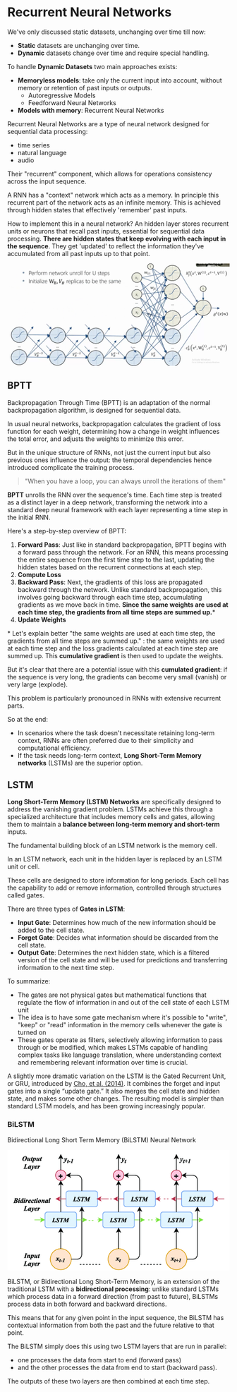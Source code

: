 # Recurrent Neural Networks

We've only discussed static datasets, unchanging over time till now: 

- **Static** datasets are unchanging over time.
- **Dynamic** datasets change over time and require special handling.
    
To handle **Dynamic Datasets** two main approaches exists: 

- **Memoryless models**: take only the current input into account, without memory or retention of past inputs or outputs.
	- Autoregressive Models
	- Feedforward Neural Networks
- **Models with memory**: Recurrent Neural Networks


Recurrent Neural Networks are a type of neural network designed for sequential data processing:

- time series
- natural language
- audio

Their "recurrent" component, which allows for operations consistency across the input sequence.

A RNN has a "context" network which acts as a memory. In principle this recurrent part of the network acts as an infinite memory. This is achieved through hidden states that effectively 'remember' past inputs. 

How to implement this in a neural network? 
An hidden layer stores recurrent units or neurons that recall past inputs, essential for sequential data processing. **There are hidden states that keep evolving with each input in the sequence**. They get 'updated' to reflect the information they've accumulated from all past inputs up to that point.

![](images/e28a04dca244d4509fcb23a9f26f0964.png)

## BPTT

Backpropagation Through Time (BPTT) is an adaptation of the normal backpropagation algorithm, is designed for sequential data. 

In usual neural networks, backpropagation calculates the gradient of loss function for each weight, determining how a change in weight influences the total error, and adjusts the weights to minimize this error.

But in the unique structure of RNNs, not just the current input but also previous ones influence the output: the temporal dependencies hence introduced complicate the training process.

> "When you have a loop, you can always unroll the iterations of them" 

**BPTT** unrolls the RNN over the sequence's time. Each time step is treated as a distinct layer in a deep network, transforming the network into a standard deep neural framework with each layer representing a time step in the initial RNN.

Here's a step-by-step overview of BPTT:

1. **Forward Pass**: Just like in standard backpropagation, BPTT begins with a forward pass through the network. For an RNN, this means processing the entire sequence from the first time step to the last, updating the hidden states based on the recurrent connections at each step.
2. **Compute Loss**
3. **Backward Pass**: Next, the gradients of this loss are propagated backward through the network. Unlike standard backpropagation, this involves going backward through each time step, accumulating gradients as we move back in time. **Since the same weights are used at each time step, the gradients from all time steps are summed up.**\*
4. **Update Weights**
    

\* Let's explain better "the same weights are used at each time step, the gradients from all time steps are summed up." : the same weights are used at each time step and the loss gradients calculated at each time step are summed up. This **cumulative gradient** is then used to update the weights. 

But it's clear that there are a potential issue with this **cumulated gradient**: if the sequence is very long, the gradients can become very small (vanish) or very large (explode).

This problem is particularly pronounced in RNNs with extensive recurrent parts.

So at the end:

- In scenarios where the task doesn't necessitate retaining long-term context, RNNs are often preferred due to their simplicity and computational efficiency. 
- If the task needs long-term context, **Long Short-Term Memory networks** (LSTMs) are the superior option. 

## LSTM 

**Long Short-Term Memory (LSTM) Networks** are specifically designed to address the vanishing gradient problem.
LSTMs achieve this through a specialized architecture that includes memory cells and gates, allowing them to maintain a **balance between long-term memory and short-term** inputs. 

The fundamental building block of an LSTM network is the memory cell. 

In an LSTM network, each unit in the hidden layer is replaced by an LSTM unit or cell. 

These cells are designed to store information for long periods. Each cell has the capability to add or remove information, controlled through structures called gates.

There are three types of **Gates in LSTM**:

- **Input Gate**: Determines how much of the new information should be added to the cell state.
- **Forget Gate**: Decides what information should be discarded from the cell state.
- **Output Gate**: Determines the next hidden state, which is a filtered version of the cell state and will be used for predictions and transferring information to the next time step.

To summarize:

- The gates are not physical gates but mathematical functions that regulate the flow of information in and out of the cell state of each LSTM unit
- The idea is to have some gate mechanism where it's possible to "write", "keep" or "read" information in the memory cells whenever the gate is turned on
- These gates operate as filters, selectively allowing information to pass through or be modified, which makes LSTMs capable of handling complex tasks like language translation, where understanding context and remembering relevant information over time is crucial.

A slightly more dramatic variation on the LSTM is the Gated Recurrent Unit, or GRU, introduced by [Cho, et al. (2014)](http://arxiv.org/pdf/1406.1078v3.pdf). It combines the forget and input gates into a single “update gate.” It also merges the cell state and hidden state, and makes some other changes. The resulting model is simpler than standard LSTM models, and has been growing increasingly popular.

### BiLSTM

Bidirectional Long Short Term Memory (BiLSTM) Neural Network

![](images/486a74f54a20582e0ff8d4ddcb5edf24.png)

BiLSTM, or Bidirectional Long Short-Term Memory, is an extension of the traditional LSTM with a **bidirectional processing**: unlike standard LSTMs which process data in a forward direction (from past to future), BiLSTMs process data in both forward and backward directions. 

This means that for any given point in the input sequence, the BiLSTM has contextual information from both the past and the future relative to that point.

The BiLSTM simply does this using two LSTM layers that are run in parallel: 

- one processes the data from start to end (forward pass)
- and the other processes the data from end to start (backward pass). 

The outputs of these two layers are then combined at each time step.
